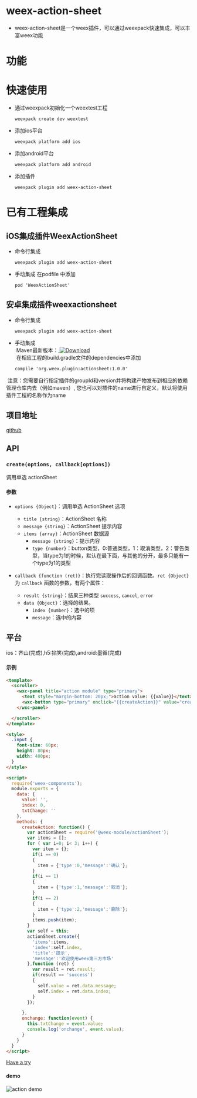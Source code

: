 # weex-action-sheet
- weex-action-sheet是一个weex插件，可以通过weexpack快速集成，可以丰富weex功能

# 功能

# 快速使用
- 通过weexpack初始化一个weextest工程
   ```
   weexpack create dev weextest
   ```
- 添加ios平台
   ```
   weexpack platform add ios
   ```
- 添加android平台
   ```
   weexpack platform add android
   ```
- 添加插件
  ```
  weexpack plugin add weex-action-sheet
  ```

# 已有工程集成
## iOS集成插件WeexActionSheet
- 命令行集成
  ```
  weexpack plugin add weex-action-sheet
  ```
- 手动集成
  在podfile 中添加
  ```
  pod 'WeexActionSheet'
  ```

## 安卓集成插件weexactionsheet
- 命令行集成
  ```
  weexpack plugin add weex-action-sheet
  ```
- 手动集成    
  Maven最新版本：[ ![Download](https://api.bintray.com/packages/misakuo/maven/WeexActionSheet/images/download.svg) ](https://bintray.com/misakuo/maven/WeexActionSheet/_latestVersion)    
  在相应工程的build.gradle文件的dependencies中添加
  ```
  compile 'org.weex.plugin:actionsheet:1.0.0'
  ```
  注意：您需要自行指定插件的groupId和version并将构建产物发布到相应的依赖管理仓库内去（例如maven）, 您也可以对插件的name进行自定义，默认将使用插件工程的名称作为name
  

## 项目地址
[github](https://github.com/weex-plugins/weex-action-sheet)

## API
### `create(options, callback[options])`

调用单选 actionSheet

#### 参数

- `options {Object}`：调用单选 ActionSheet 选项
  - `title {string}`：ActionSheet 名称
  - `message {string}`：ActionSheet 提示内容
  - `items {array}`：ActionSheet 数据源
      - `message {string}`：提示内容
      - `type {number}`：button类型，0:普通类型，1：取消类型，2：警告类型，当type为1的时候，默认在最下面，与其他的分开，最多只能有一个type为1的类型

- `callback {function (ret)}`：执行完读取操作后的回调函数。`ret {Object}` 为 `callback` 函数的参数，有两个属性：
  - `result {string}`：结果三种类型 `success`, `cancel`, `error`
  - `data {Object}`：选择的结果。
     - `index {number}`：选中的项
     - `message`：选中的内容

## 平台
ios：齐山(完成),h5:拈笑(完成),android:墨循(完成)

#### 示例

```html
<template>
  <scroller>
    <wxc-panel title="action module" type="primary">
      <text style="margin-bottom: 20px;">action value: {{value}}</text>
      <wxc-button type="primary" onclick="{{createAction}}" value="create action" style="margin-bottom: 20px;"></wxc-button>
    </wxc-panel>

  </scroller>
</template>

<style>
  .input {
    font-size: 60px;
    height: 80px;
    width: 400px;
  }
</style>

<script>
  require('weex-components');
  module.exports = {
    data: {
      value: '',
      index: 0,
      txtChange: ''
    },
    methods: {
      createAction: function() {
        var actionSheet = require('@weex-module/actionSheet');
        var items = [];
        for ( var i=0; i< 3; i++) {
          var item = {};
          if(i == 0)
          {
            item = {'type':0,'message':'确认'};
          }
          if(i == 1)
          {
            item = {'type':1,'message':'取消'};
          }
          if(i == 2)
          {
            item = {'type':2,'message':'删除'};
          }
          items.push(item);
        }
        var self = this;
        actionSheet.create({
          'items':items,
          'index':self.index,
          'title':'提示',
          'message':'欢迎使用weex第三方市场'
        },function (ret) {
          var result = ret.result;
          if(result == 'success')
          {
            self.value = ret.data.message;
            self.index = ret.data.index;
          }
        });

      },
      onchange: function(event) {
        this.txtChange = event.value;
        console.log('onchange', event.value);
      }
    }
  }
</script>
```

[Have a try](http://dotwe.org/c3856e6035fce2f8511a021a5360d3da)

#### demo
![action demo](https://raw.githubusercontent.com/weex-plugins/weex-actionSheet/master/doc/1.gif)
